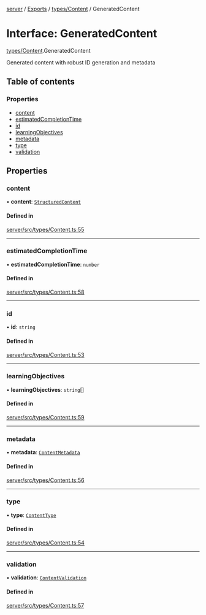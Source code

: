 [server](../README.md) / [Exports](../modules.md) / [types/Content](../modules/types_Content.md) / GeneratedContent

# Interface: GeneratedContent

[types/Content](../modules/types_Content.md).GeneratedContent

Generated content with robust ID generation and metadata

## Table of contents

### Properties

- [content](types_Content.GeneratedContent.md#content)
- [estimatedCompletionTime](types_Content.GeneratedContent.md#estimatedcompletiontime)
- [id](types_Content.GeneratedContent.md#id)
- [learningObjectives](types_Content.GeneratedContent.md#learningobjectives)
- [metadata](types_Content.GeneratedContent.md#metadata)
- [type](types_Content.GeneratedContent.md#type)
- [validation](types_Content.GeneratedContent.md#validation)

## Properties

### content

• **content**: [`StructuredContent`](../modules/types_Content.md#structuredcontent)

#### Defined in

[server/src/types/Content.ts:55](https://github.com/niklas-joh/french-learning-platform/blob/df287cd90d2fc20ebbe1da4bb7d2c97b195a5de7/server/src/types/Content.ts#L55)

___

### estimatedCompletionTime

• **estimatedCompletionTime**: `number`

#### Defined in

[server/src/types/Content.ts:58](https://github.com/niklas-joh/french-learning-platform/blob/df287cd90d2fc20ebbe1da4bb7d2c97b195a5de7/server/src/types/Content.ts#L58)

___

### id

• **id**: `string`

#### Defined in

[server/src/types/Content.ts:53](https://github.com/niklas-joh/french-learning-platform/blob/df287cd90d2fc20ebbe1da4bb7d2c97b195a5de7/server/src/types/Content.ts#L53)

___

### learningObjectives

• **learningObjectives**: `string`[]

#### Defined in

[server/src/types/Content.ts:59](https://github.com/niklas-joh/french-learning-platform/blob/df287cd90d2fc20ebbe1da4bb7d2c97b195a5de7/server/src/types/Content.ts#L59)

___

### metadata

• **metadata**: [`ContentMetadata`](types_Content.ContentMetadata.md)

#### Defined in

[server/src/types/Content.ts:56](https://github.com/niklas-joh/french-learning-platform/blob/df287cd90d2fc20ebbe1da4bb7d2c97b195a5de7/server/src/types/Content.ts#L56)

___

### type

• **type**: [`ContentType`](../modules/types_Content.md#contenttype)

#### Defined in

[server/src/types/Content.ts:54](https://github.com/niklas-joh/french-learning-platform/blob/df287cd90d2fc20ebbe1da4bb7d2c97b195a5de7/server/src/types/Content.ts#L54)

___

### validation

• **validation**: [`ContentValidation`](types_Content.ContentValidation.md)

#### Defined in

[server/src/types/Content.ts:57](https://github.com/niklas-joh/french-learning-platform/blob/df287cd90d2fc20ebbe1da4bb7d2c97b195a5de7/server/src/types/Content.ts#L57)
